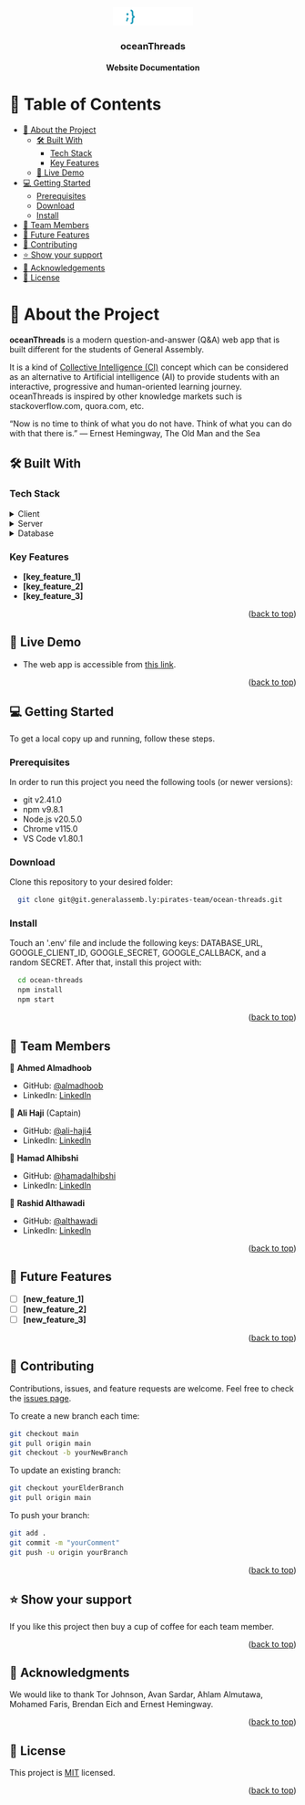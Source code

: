<a name="readme-top"></a>

<div align="center">
  <img src="public/images/logo-1.png" alt="logo" width="140"  height="auto" />
  <br/>

  <h3><b>oceanThreads</b></h3>
  <h4>Website Documentation</h4>

</div>

<!-- TABLE OF CONTENTS -->

# 📗 Table of Contents

- [📖 About the Project](#about-project)
  - [🛠 Built With](#built-with)
    - [Tech Stack](#tech-stack)
    - [Key Features](#key-features)
  - [🚀 Live Demo](#live-demo)
- [💻 Getting Started](#getting-started)
  - [Prerequisites](#prerequisites)
  - [Download](#download)
  - [Install](#install)
- [👥 Team Members](#members)
- [🔭 Future Features](#future-features)
- [🤝 Contributing](#contributing)
- [⭐️ Show your support](#support)
- [🙏 Acknowledgements](#acknowledgements)
- [📝 License](#license)

<!-- PROJECT DESCRIPTION -->

# 📖 About the Project <a name="about-project"></a>

**oceanThreads** is a modern question-and-answer (Q&A) web app that is built different for the students of General Assembly.

It is a kind of [Collective Intelligence (CI)](https://en.wikipedia.org/wiki/Collective_intelligence) concept which can be considered as an alternative to Artificial intelligence (AI) to provide students with an interactive, progressive and human-oriented learning journey. oceanThreads is inspired by other knowledge markets such is stackoverflow.com, quora.com, etc.

“Now is no time to think of what you do not have. Think of what you can do with that there is.” ― Ernest Hemingway, The Old Man and the Sea

## 🛠 Built With <a name="built-with"></a>

### Tech Stack <a name="tech-stack"></a>

<details>
  <summary>Client</summary>
  <ul>
    <li><a href="https://developer.mozilla.org/en-US/">HTML, CSS and JavaScript</a></li>
    <li><a href="https://getbootstrap.com/">Bootstrap Framework</a></li>
  </ul>
</details>

<details>
  <summary>Server</summary>
  <ul>
    <li><a href="htthttps://nodejs.org/">Node.js</a></li>
    <li><a href="https://expressjs.com/">Express.js</a></li>
    <li><a href="https://www.passportjs.org/">Passport.js</a></li>
  </ul>
</details>

<details>
<summary>Database</summary>
  <ul>
    <li><a href="https://www.mongodb.com/">MongoDB Atlas</a></li>
    <li><a href="https://mongoosejs.com/">Mongoose ORM</a></li>
  </ul>
</details>

<!-- Features -->

### Key Features <a name="key-features"></a>

- **[key_feature_1]**
- **[key_feature_2]**
- **[key_feature_3]**

<p align="right">(<a href="#readme-top">back to top</a>)</p>

<!-- LIVE DEMO -->

## 🚀 Live Demo <a name="live-demo"></a>

- The web app is accessible from [this link](https://pages.git.generalassemb.ly/pirates-team/ocean-threads/).

<p align="right">(<a href="#readme-top">back to top</a>)</p>

<!-- GETTING STARTED -->

## 💻 Getting Started <a name="getting-started"></a>

To get a local copy up and running, follow these steps.

### Prerequisites

In order to run this project you need the following tools (or newer versions):
- git v2.41.0
- npm v9.8.1
- Node.js v20.5.0
- Chrome v115.0
- VS Code v1.80.1

### Download

Clone this repository to your desired folder:

```sh
  git clone git@git.generalassemb.ly:pirates-team/ocean-threads.git
```

### Install

Touch an '.env' file and include the following keys: DATABASE_URL, GOOGLE_CLIENT_ID, GOOGLE_SECRET, GOOGLE_CALLBACK, and a random SECRET. After that, install this project with:

```sh
  cd ocean-threads
  npm install
  npm start
```

<p align="right">(<a href="#readme-top">back to top</a>)</p>

<!-- MEMBERS -->

## 👥 Team Members <a name="members"></a>

👤 **Ahmed Almadhoob**

- GitHub: [@almadhoob](https://git.generalassemb.ly/almadhoob/)
- LinkedIn: [LinkedIn](https://www.linkedin.com/in/almadhoob/)

👤 **Ali Haji** (Captain)

- GitHub: [@ali-haji4](https://git.generalassemb.ly/ali-haji4/)
- LinkedIn: [LinkedIn](https://linkedin.com/in/ali--haji/)

👤 **Hamad Alhibshi**

- GitHub: [@hamadalhibshi](https://git.generalassemb.ly/hamadalhibshi/)
- LinkedIn: [LinkedIn](https://linkedin.com/in/halhibshi/)

👤 **Rashid Althawadi**

- GitHub: [@althawadi](https://git.generalassemb.ly/althawadi/)
- LinkedIn: [LinkedIn](https://linkedin.com/in/althawadi7/)

<p align="right">(<a href="#readme-top">back to top</a>)</p>

<!-- FUTURE FEATURES -->

## 🔭 Future Features <a name="future-features"></a>

- [ ] **[new_feature_1]**
- [ ] **[new_feature_2]**
- [ ] **[new_feature_3]**

<p align="right">(<a href="#readme-top">back to top</a>)</p>

<!-- CONTRIBUTING -->

## 🤝 Contributing <a name="contributing"></a>

Contributions, issues, and feature requests are welcome. Feel free to check the [issues page](https://git.generalassemb.ly/pirates-team/ocean-threads/issues/).

To create a new branch each time:
```sh
git checkout main
git pull origin main
git checkout -b yourNewBranch
```

To update an existing branch:
```sh
git checkout yourElderBranch
git pull origin main
```

To push your branch:
```sh
git add .
git commit -m "yourComment"
git push -u origin yourBranch
```

<p align="right">(<a href="#readme-top">back to top</a>)</p>

<!-- SUPPORT -->

## ⭐️ Show your support <a name="support"></a>

If you like this project then buy a cup of coffee for each team member.

<p align="right">(<a href="#readme-top">back to top</a>)</p>

<!-- ACKNOWLEDGEMENTS -->

## 🙏 Acknowledgments <a name="acknowledgements"></a>

We would like to thank Tor Johnson, Avan Sardar, Ahlam Almutawa, Mohamed Faris, Brendan Eich and Ernest Hemingway.

<p align="right">(<a href="#readme-top">back to top</a>)</p>

<!-- LICENSE -->

## 📝 License <a name="license"></a>

This project is [MIT](./LICENSE.md) licensed.

<p align="right">(<a href="#readme-top">back to top</a>)</p>
